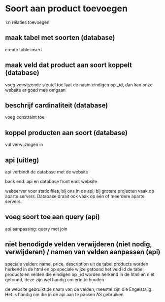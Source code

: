 
# Soort aan product toevoegen
1:n relaties toevoegen

## maak tabel met soorten (database)
create table
insert

## maak veld dat product aan soort koppelt (database)
voeg verwijzende sleutel toe
laat de naam eindigen op _id, dan kan onze website er goed mee omgaan

## beschrijf cardinaliteit (database)
voeg constraint toe

## koppel producten aan soort (database)
vul verwijzingen in

## api (uitleg)
api verbindt de database met de website

back end: api en database
front end: website

webserver voor static files, bij ons in de api, bij grotere projecten vaak op aparte servers. Database draait ook vaak op één of meerdere aparte servers.

## voeg soort toe aan query (api)
api aanpassing: query met join

## niet benodigde velden verwijderen (niet nodig, verwijderen) / namen van velden aanpassen (api)
speciale velden: name, price, description uit de tabel products worden herkend in de html en op speciale wijze getoond
het veld id de tabel products en velden die eindigen op _id worden herkend in de html en niet getoond, deze zijn wel handig om erin te houden

de website gebruikt de naam van de velden, meestal zijn die Engelstalig. Het is handig om die in de api aan te passen
AS gebruiken
